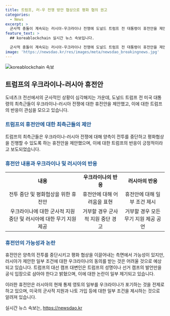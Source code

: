 ```yaml
---
title: 트럼프, 러-우 전쟁 방안 협상으로 평화 협의 권고
categories:
  - News
excerpt: >
  군사적 충돌이 계속되는 러시아-우크라이나 전쟁에 도널드 트럼프 전 대통령이 휴전안을 제안한 것으로 알려졌다. 두 명의 최측근이 이를 보고하자 트럼프는 긍정적인 반응을 보였으며, 우크라이나에 군사적 지원을 중단할 것을 경고하고 무기를 제공할 의향을 밝혔다. 휴전안은 전선을 고정시키는 내용이며, 우크라이나의 나토 가입은 협상에서 제외된다는 것이 주요 내용 중 하나이다. 이에 대한 우크라이나 정부의 동의 확보는 어려울 것으로 예상되지만, 러시아의 입장과의 교착 상태에서 협상을 주장하는 것이다.
feature_text: >
  ## koreablockchain 실시간 뉴스 속보입니다.

  군사적 충돌이 계속되는 러시아-우크라이나 전쟁에 도널드 트럼프 전 대통령이 휴전안을 제안한 것으로 알려졌다. 두 명의 최측근이 이를 보고하자 트럼프는 긍정적인 반응을 보였으며, 우크라이나에 군사적 지원을 중단할 것을 경고하고 무기를 제공할 의향을 밝혔다. 휴전안은 전선을 고정시키는 내용이며, 우크라이나의 나토 가입은 협상에서 제외된다는 것이 주요 내용 중 하나이다. 이에 대한 우크라이나 정부의 동의 확보는 어려울 것으로 예상되지만, 러시아의 입장과의 교착 상태에서 협상을 주장하는 것이다.
image: 'https://newsdao.kr/res/images/meta/newsdao_breakingnews.jpg'
---
```


<p><img src="https://newsdao.kr/res/images/meta/newsdao_breakingnews.jpg" alt="koreablockchain 속보" /></p>

<h2 data-ke-size="size26">트럼프의 우크라이나-러시아 휴전안</h2>

<p data-ke-size="size16">도네츠크 전선에서의 군사적인 상황이 심각해지는 가운데, 도널드 트럼프 전 미국 대통령의 최측근들이 우크라이나-러시아 전쟁에 대한 휴전안을 제안했고, 이에 대한 트럼프의 반응이 관심을 모으고 있습니다.</p>

<h3><b><span style="color: #1a5490;">트럼프의 휴전안에 대한 최측근들의 제안</span></b></h3>

<p data-ke-size="size16">트럼프의 최측근들은 우크라이나-러시아 전쟁에 대해 양측이 전투를 중단하고 평화협상을 진행할 수 있도록 하는 휴전안을 제안했으며, 이에 대한 트럼프의 반응이 긍정적이라고 보도되었습니다.</p>

<h3><b><span style="color: #1a5490;">휴전안 내용과 우크라이나 및 러시아의 반응</span></b></h3>

<table>
    <tr>
        <td style="text-align: center; height: 17px;"><b>내용</b></td>
        <td style="text-align: center; height: 17px;"><b>우크라이나의 반응</b></td>
        <td style="text-align: center; height: 17px;"><b>러시아의 반응</b></td>
    </tr>
    <tr>
        <td style="text-align: center; height: 17px;">전투 중단 및 평화협상을 위한 휴전안</td>
        <td style="text-align: center; height: 17px;">휴전안에 대해 어려움을 표현</td>
        <td style="text-align: center; height: 17px;">휴전안에 대해 일부 조건 제시</td>
    </tr>
    <tr>
        <td style="text-align: center; height: 17px;">우크라이나에 대한 군사적 지원 중단 및 러시아에 대한 무기 지원 제공</td>
        <td style="text-align: center; height: 17px;">거부할 경우 군사적 지원 중단 경고</td>
        <td style="text-align: center; height: 17px;">거부할 경우 모든 무기 지원 제공 공언</td>
    </tr>
</table>

<h3><b><span style="color: #1a5490;">휴전안의 가능성과 논란</span></b></h3>

<p data-ke-size="size16">휴전안은 양측의 전투를 중단시키고 평화 협상을 이끌어내는 측면에서 가능성이 있지만, 러시아가 제안한 일부 조건에 대한 우크라이나의 동의를 받는 것은 어려울 것으로 예상되고 있습니다. 트럼프의 대선 캠프 대변인은 트럼프의 성명이나 선거 캠프의 발언만을 공식 입장으로 삼아야 한다고 밝혔으며, 이에 대한 논란이 일부 제기되고 있습니다.</p>

<p data-ke-size="size16">이러한 휴전안은 러시아의 현재 통제 영토의 일부를 우크라이나가 포기하는 것을 전제로 하고 있으며, 미국의 군사적 지원과 나토 가입 등에 대한 일부 조건을 제시하는 것으로 알려져 있습니다.</p>
실시간 뉴스 속보는, <a href="https://newsdao.kr" rel="dofollow">https://newsdao.kr</a>


